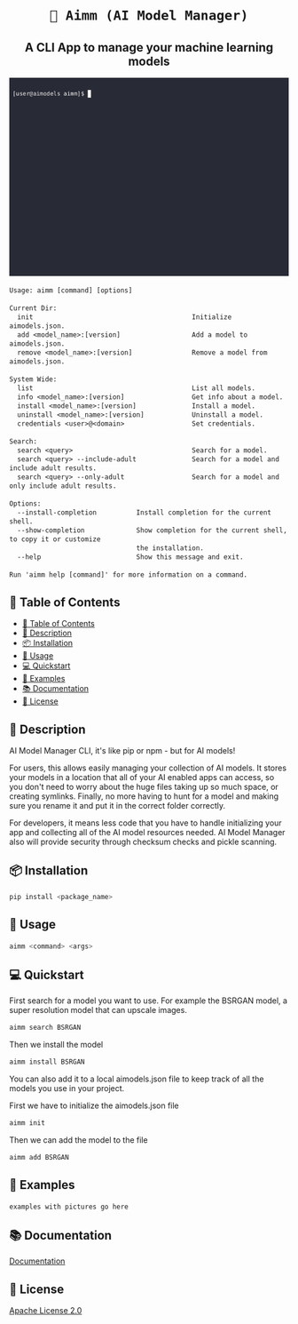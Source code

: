 <div align="center">
  
# `🤖 Aimm (AI Model Manager)`
## **A CLI App to manage your machine learning models**

</div>

![Basic Use](resources/docs/terminal.gif)



```
Usage: aimm [command] [options]

Current Dir:
  init                                        Initialize aimodels.json.
  add <model_name>:[version]                  Add a model to aimodels.json.
  remove <model_name>:[version]               Remove a model from aimodels.json.

System Wide:
  list                                        List all models.
  info <model_name>:[version]                 Get info about a model.
  install <model_name>:[version]              Install a model.
  uninstall <model_name>:[version]            Uninstall a model.
  credentials <user>@<domain>                 Set credentials.

Search:
  search <query>                              Search for a model.
  search <query> --include-adult              Search for a model and include adult results.
  search <query> --only-adult                 Search for a model and only include adult results.

Options:
  --install-completion          Install completion for the current shell.
  --show-completion             Show completion for the current shell, to copy it or customize
                                the installation.
  --help                        Show this message and exit.

Run 'aimm help [command]' for more information on a command.
```


## 📖 Table of Contents

- [📖 Table of Contents](#-table-of-contents)
- [📝 Description](#-description)
- [📦 Installation](#-installation)
- [📃 Usage](#-usage)
- [💻 Quickstart](#-quickstart)
- [📒 Examples](#-examples)
- [📚 Documentation](#-documentation)
- [📜 License](#-license)

## 📝 Description

AI Model Manager CLI, it's like pip or npm - but for AI models!

For users, this allows easily managing your collection of AI models. It stores your models in a location that all of your AI enabled apps can access, so you don't need to worry about the huge files taking up so much space, or creating symlinks. Finally, no more having to hunt for a model and making sure you rename it and put it in the correct folder correctly. 

For developers, it means less code that you have to handle initializing your app and collecting all of the AI model resources needed. AI Model Manager also will provide security through checksum checks and pickle scanning.

## 📦 Installation

```bash
pip install <package_name>
```

## 📝 Usage

```bash
aimm <command> <args>
```

## 💻 Quickstart

First search for a model you want to use. For example the BSRGAN model, a super resolution model that can upscale images.

```bash
aimm search BSRGAN
```

Then we install the model

```bash
aimm install BSRGAN
```

You can also add it to a local aimodels.json file to keep track of all the models you use in your project.


First we have to initialize the aimodels.json file


```bash
aimm init
```

Then we can add the model to the file

```bash
aimm add BSRGAN
```


## 📒 Examples

```bash
examples with pictures go here
```

## 📚 Documentation

[Documentation](https://docs.<package_name>.com)

## 📜 License

[Apache License 2.0](./LICENSE.md)

